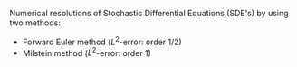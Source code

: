 Numerical resolutions of Stochastic Differential Equations (SDE's) by using two methods:

- Forward Euler method ($L^2$-error: order $1/2$)
- Milstein method ($L^2$-error: order $1$)
